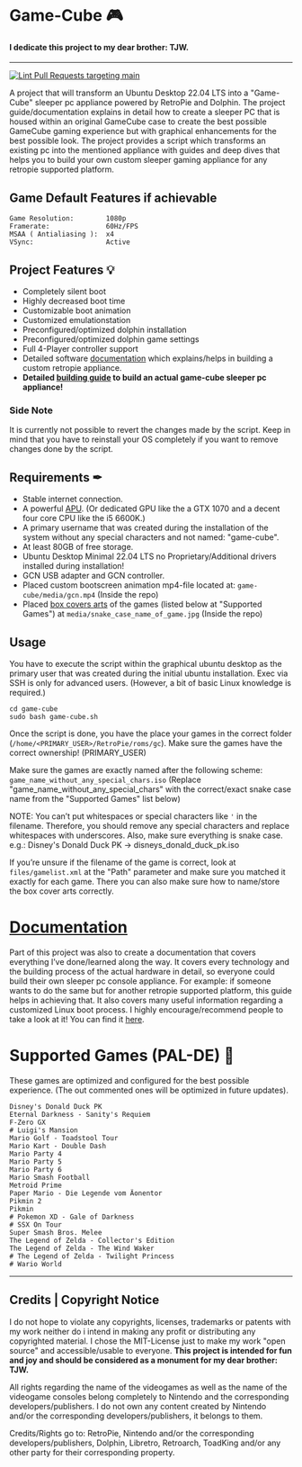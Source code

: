 # Game-Cube 🎮

#### **I dedicate this project to my dear brother: TJW.**

---

[![Lint Pull Requests targeting main](https://github.com/PortalMario/game-cube/actions/workflows/shellcheck_main-pr-linter.yml/badge.svg)](https://github.com/PortalMario/game-cube/actions/workflows/shellcheck_main-pr-linter.yml)

A project that will transform an Ubuntu Desktop 22.04 LTS into a "Game-Cube" sleeper pc appliance powered by RetroPie and Dolphin. The project guide/documentation explains in detail how to create a sleeper PC that is housed within an original GameCube case to create the best possible GameCube gaming experience but with graphical enhancements for the best possible look. The project provides a script which transforms an existing pc into the mentioned appliance with guides and deep dives that helps you to build your own custom sleeper gaming appliance for any retropie supported platform.

## Game Default Features if achievable
```
Game Resolution:        1080p
Framerate:              60Hz/FPS 
MSAA ( Antialiasing ):  x4
VSync:                  Active
```

## Project Features 💡
- Completely silent boot
- Highly decreased boot time
- Customizable boot animation
- Customized emulationstation
- Preconfigured/optimized dolphin installation
- Preconfigured/optimized dolphin game settings
- Full 4-Player controller support
- Detailed software [documentation](https://github.com/PortalMario/game-cube/wiki) which explains/helps in building a custom retropie appliance.
- **Detailed [building guide](https://github.com/PortalMario/game-cube/wiki) to build an actual game-cube sleeper pc appliance!**

### Side Note
It is currently not possible to revert the changes made by the script. Keep in mind that you have to reinstall your OS completely if you want to remove changes done by the script.

## Requirements ✒
- Stable internet connection.
- A powerful [APU](./docs/2%20-%20Hardware/2.1%20-%20Requirements%20and%20Teardown/2.1.1%20-%20Hardware%20Requirements.md). (Or dedicated GPU like the a GTX 1070 and a decent four core CPU like the i5 6600K.)
- A primary username that was created during the installation of the system without any special characters and not named: "game-cube".
- At least 80GB of free storage.
- Ubuntu Desktop Minimal 22.04 LTS no Proprietary/Additional drivers installed during installation!
- GCN USB adapter and GCN controller.
- Placed custom bootscreen animation mp4-file located at: `game-cube/media/gcn.mp4` (Inside the repo)
- Placed [box covers arts](./docs/1%20-%20Software/1.2%20-%20Software%20Installation%20and%20Configuration/1.2.5%20-%20Game%20Box%20Cover%20Arts.md) of the games (listed below at "Supported Games") at
  `media/snake_case_name_of_game.jpg` (Inside the repo)

## Usage
You have to execute the script within the graphical ubuntu desktop as the primary user that was created during the initial ubuntu installation. Exec via SSH is only for advanced users. (However, a bit of basic Linux knowledge is required.)
```
cd game-cube
sudo bash game-cube.sh
```
Once the script is done, you have the place your games in the correct folder (`/home/<PRIMARY_USER>/RetroPie/roms/gc`). Make sure the games have the correct ownership! (PRIMARY_USER)

Make sure the games are exactly named after the following scheme:
`game_name_without_any_special_chars.iso` (Replace "game_name_without_any_special_chars" with the correct/exact snake case name from the "Supported Games" list below) 

NOTE: You can’t put whitespaces or special characters like `'` in the filename. Therefore, you should remove any special characters and replace whitespaces with underscores. Also, make sure everything is snake case. e.g.: Disney's Donald Duck PK -> disneys_donald_duck_pk.iso

If you’re unsure if the filename of the game is correct, look at `files/gamelist.xml` at the "Path" parameter and make sure you matched it exactly for each game. There you can also make sure how to name/store the box cover arts correctly.

# [Documentation](https://github.com/PortalMario/game-cube/wiki)
Part of this project was also to create a documentation that covers everything I’ve done/learned along the way. It covers every technology and the building process of the actual hardware in detail, so everyone could build their own sleeper pc console appliance. For example: if someone wants to do the same but for another retropie supported platform, this guide helps in achieving that. It also covers many useful information regarding a customized Linux boot process. I highly encourage/recommend people to take a look at it! You can find it [here](https://github.com/PortalMario/game-cube/wiki).

# Supported Games (PAL-DE) 👾
These games are optimized and configured for the best possible experience. (The out commented ones will be optimized in future updates).
```
Disney's Donald Duck PK
Eternal Darkness - Sanity's Requiem
F-Zero GX
# Luigi's Mansion
Mario Golf - Toadstool Tour
Mario Kart - Double Dash
Mario Party 4
Mario Party 5
Mario Party 6
Mario Smash Football
Metroid Prime
Paper Mario - Die Legende vom Äonentor
Pikmin 2
Pikmin
# Pokemon XD - Gale of Darkness
# SSX On Tour
Super Smash Bros. Melee
The Legend of Zelda - Collector's Edition
The Legend of Zelda - The Wind Waker
# The Legend of Zelda - Twilight Princess
# Wario World
```
----------------------
## Credits | Copyright Notice
I do not hope to violate any copyrights, licenses, trademarks or patents with my work neither do i intend in making any profit or distributing any copyrighted material. I chose the MIT-License just to make my work "open source" and accessible/usable to everyone. **This project is intended for fun and joy and should be considered as a monument for my dear brother: TJW.**

All rights regarding the name of the videogames as well as the name of the videogame consoles belong completely to Nintendo and the corresponding developers/publishers. I do not own any content created by Nintendo and/or the corresponding developers/publishers, it belongs to them. 

Credits/Rights go to: RetroPie, Nintendo and/or the corresponding developers/publishers, Dolphin, Libretro, Retroarch, ToadKing and/or any other party for their corresponding property.
